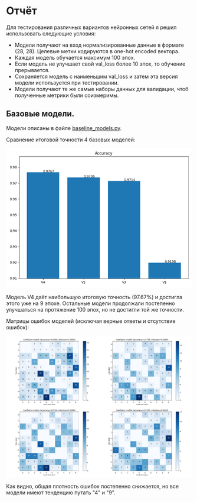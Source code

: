 # Отчёт

Для тестирования различных вариантов нейронных сетей я решил использовать следующие условия:

- Модели получают на вход нормализированные данные в формате (28, 28). Целевые метки кодируются в one-hot encoded вектора.
- Каждая модель обучается максимум 100 эпох.
- Если модель не улучшает свой val_loss более 10 эпох, то обучение прерывается.
- Сохраняется модель с наименьшим val_loss и затем эта версия модели используется при тестировании.
- Модели получают те же самые наборы данных для валидации, чтоб полученные метрики были соизмеримы.

## Базовые модели.

Модели описаны в файле [baseline_models.py](../baseline_models.py).

Сравнение итоговой точности 4 базовых моделей:

![](baseline_accuracy.png)

Модель V4 даёт наибольшую итоговую точность (97.67%) и достигла этого уже на 9 эпохе. Остальные модели продолжали постепенно улучшаться на протяжение 100 эпох, но не достигли той же точности.

Матрицы ошибок моделей (исключая верные ответы и отсутствие ошибок):

![](baseline_confusion_matrix.png)

Как видно, общая плотность ошибок постепенно снижается, но все модели имеют тенденцию путать "4" и "9".